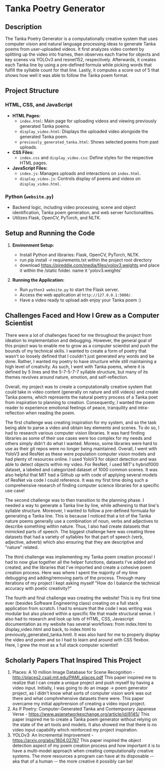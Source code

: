 # Tanka Poetry Generator

## Description

The Tanka Poetry Generator is a computationally creative system that uses computer vision and natural language processing ideas to generate Tanka poems from user-uploaded videos. It first analyzes video content by splitting up the video into frames, then observes each frame for objects and key scenes via YOLOv3 and resnet152, respectively. Afterwards, it creates each Tanka line by using a pre-defined formula while picking words that fulfill the syllable count for that line. Lastly, it computes a score out of 5 that shows how well it was able to follow the Tanka poem format. 

## Project Structure

### HTML, CSS, and JavaScript
- **HTML Pages:**
  - `index.html`: Main page for uploading videos and viewing previously generated Tanka poems.
  - `display_video.html`: Displays the uploaded video alongside the generated Tanka poem.
  - `previously_generated_tanka.html`: Shows selected poems from past uploads.
- **CSS Files:**
  - `index.css` and `display_video.css`: Define styles for the respective HTML pages.
- **JavaScript Files:**
  - `index.js`: Manages uploads and interactions on `index.html`.
  - `display_video.js`: Controls display of poems and videos on `display_video.html`.

### Python (`website.py`)
- Backend logic, including video processing, scene and object identification, Tanka poem generation, and web server functionalities.
- Utilizes Flask, OpenCV, PyTorch, and NLTK.

## Setup and Running the Code

1. **Environment Setup:**
   - Install Python and libraries: Flask, OpenCV, PyTorch, NLTK.
   - run pip install -r requirements.txt within the project root directory
   - download https://pjreddie.com/media/files/yolov3.weights and place it within the /static folder. name it 'yolov3.weights'


2. **Running the Application:**
   - Run `python3 website.py` to start the Flask server.
   - Access the web application at `http://127.0.0.1:5000/`.
   - Have a video ready to upload adn enjoy your Tanka poem :)

## Challenges Faced and How I Grew as a Computer Scientist

There were a lot of challenges faced for me throughout the project from ideation to implementation and debugging. However, the 
general goal of this project was to enable me to grow as a computer scientist and push the bounds of my technical skills. I wanted
to create a form of poetry that wasn't so loosely defined that I couldn't just generated any words and be done. Rather, I wanted my poetry to have structure while still maintaining a high level of creativity. As such, I went with Tanka poems, where it is defined by 5 lines and the 5-7-5-7-7 syllable structure, but many of its themes revolves around nature, emotion, and self-reflection. 

Overall, my project was to create a computationally creative system that could take in video content (generally on nature and still videos) and create Tanka poems, which represents the natural poetry process of a Tanka poet from inspiration to planning to creation.
Consequently, I wanted the poem reader to experience emotional feelings of peace, tranquility and intra-reflection when reading the poem.

The first challenge was creating inspiration for my system, and so the task being able to parse a video and obtain key elements
and scenes. To do so, I had to research various computer vision libraries. It was hard finding libraries as some of their use cases
were too complex for my needs and others simply didn't do what I wanted. Moreso, some libraries were hard to use as their git repos were no longer being maintained. Overall, I went with YoloV3 and ResNet as these were population computer vision models and had plenty of resources online. I used YoloV3 for object detection and was able to detect objects within my video. For ResNet, I used 
MIT's hybrid1000 dataset, a labeled and categorized dataset of 1000 common scenes. It was also helpful that MIT had a Github up
with code of applying several models of ResNet via code I could reference. It was my first time doing such a comprehensive research of finding computer science libraries for a specific use case!

The second challenge was to then transition to the planning phase. I needed a way to generate a Tanka line by line, while adhereing to that line's syllable structure. Moreover, I wanted to follow a pre-defined formuala for generating a Tanka line. This is because I noticed that a lot of the Tanka nature poems generally use a combination of noun, verbs and adjectives to describe something within nature. Thus, I also had create datasets that mimicked parts of speech. The biggest challenge here was creating three datasets that had a variety of syllables for that part of speech (verb, adjective, adverb) which also ensuring that they are descriptive and "nature" related.

The third challenge was implementing my Tanka poem creation process! I had to now glue together all the helper functions, datasets I've added and created, and the libraries that I've imported and create a cohesive poem creation process. Here was where I spent the majority of my time debugging and adding/removing parts of the process. Through many iterations of my project I kept asking myself "How do I balance the technical accuracy with poetic creativity?" 

The fourth and final challenge was creating the website! This is my first time ever (besides Software Engineering class) creating on a full stack application from scratch. I had to ensure that the code I was writing was modular but also placed within a specific file that made structural sense. I also had to research and look up lots of HTML, CSS, Javascript documentation as my website has several workflows: from index.html to display_video.html and back, to index.html to previously_generated_tanka.hmtl. It was also hard for me to properly display the video and poem and so I had to learn and  around with CSS flexbox. Here, I grew the most as a full stack computer scientist!

## Scholarly Papers That Inspired This Project

1. Places: A 10 million Image Database for
Scene Recognition - http://places2.csail.mit.edu/PAMI_places.pdf 
This paper inspired me to realize that I can create a unique project and push myself by having a video input. Initially, I was going to do an image -> poem generator project, as I didn't know what sorts of computer vision work was out there and what comphrehensive datasets there were. This paper overcame my initial apphrension of creating a video input project.
2. As If Poetry: Computer-Generated Tanka and Contemporary Japanese Verse - https://www.asianetworkexchange.org/article/id/8145/
This paper inspired me to create a Tanka poem generator without relying on the state of the art tools and models. It also showed me that there is no video input capability which reinforced my project inspiration. 
3. YOLOv3: An Incremental Improvement - https://arxiv.org/abs/1804.02767
This paper inspired the object detection aspect of my poem creation process and how important it is to have a multi-model approach when creating computationally creative systems. The more resources a program can have at its disposable -- aka that of a human -- the more creative it possibly can be!
